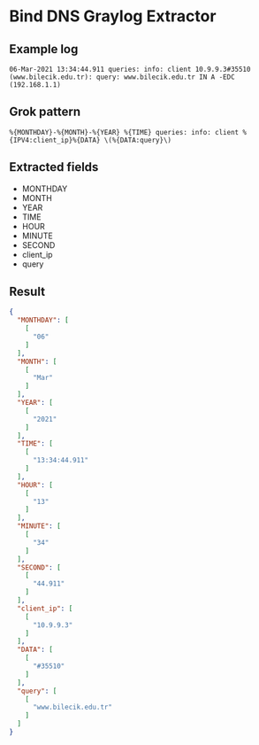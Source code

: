 # Bind DNS Graylog Extractor

## Example log

`06-Mar-2021 13:34:44.911 queries: info: client 10.9.9.3#35510 (www.bilecik.edu.tr): query: www.bilecik.edu.tr IN A -EDC (192.168.1.1)`
## Grok pattern
`%{MONTHDAY}-%{MONTH}-%{YEAR} %{TIME} queries: info: client %{IPV4:client_ip}%{DATA} \(%{DATA:query}\)`

## Extracted fields
* MONTHDAY
* MONTH
* YEAR
* TIME
* HOUR
* MINUTE
* SECOND
* client_ip
* query

## Result

```json
{
  "MONTHDAY": [
    [
      "06"
    ]
  ],
  "MONTH": [
    [
      "Mar"
    ]
  ],
  "YEAR": [
    [
      "2021"
    ]
  ],
  "TIME": [
    [
      "13:34:44.911"
    ]
  ],
  "HOUR": [
    [
      "13"
    ]
  ],
  "MINUTE": [
    [
      "34"
    ]
  ],
  "SECOND": [
    [
      "44.911"
    ]
  ],
  "client_ip": [
    [
      "10.9.9.3"
    ]
  ],
  "DATA": [
    [
      "#35510"
    ]
  ],
  "query": [
    [
      "www.bilecik.edu.tr"
    ]
  ]
}
```
